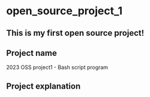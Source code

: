# open_source_project_1
This is my first open source project!
---
## Project name
2023 OSS project1 - Bash script program
## Project explanation

